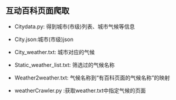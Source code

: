 ## 互动百科页面爬取

* Citydata.py: 得到城市(市级)列表、城市气候等信息
* City.json:城市(市级)json
* City_weather.txt: 城市对应的气候
* Static_weather_list.txt: 筛选过的气候名称
* Weather2weather.txt: 气候名称到“有百科页面的气候名称”的映射

* weatherCrawler.py :获取weather.txt中指定气候的页面